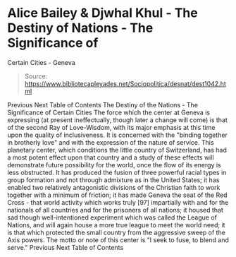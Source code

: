 # Alice Bailey & Djwhal Khul - The Destiny of Nations - The Significance of
Certain Cities - Geneva

> Source: https://www.bibliotecapleyades.net/Sociopolitica/desnat/dest1042.html

Previous
Next
Table of Contents
The Destiny of the Nations - The Significance of Certain Cities
The force which the center at
Geneva
is expressing (at present ineffectually, though later a change will come) is that of the second Ray of Love-Wisdom, with its major emphasis at this time upon the quality of inclusiveness. It is concerned with the "binding together in brotherly love" and with the expression of the nature of service. This planetary center, which conditions the little country of Switzerland, has had a most potent effect upon that country and a study of these effects will demonstrate future possibility for the world, once the flow of its energy is less obstructed. It has produced the fusion of three powerful racial types in group formation and not through admixture as in the United States; it has enabled two relatively antagonistic divisions of the Christian faith to work together with a minimum of friction; it has made Geneva the seat of the Red Cross - that world activity which works truly [97] impartially with and for the nationals of all countries and for the prisoners of all nations; it housed that sad though well-intentioned experiment which was called the League of Nations, and will again house a more true league to meet the world need; it is that which protected the small country from the aggressive sweep of the Axis powers. The motto or note of this center is "I seek to fuse, to blend and serve."
Previous
Next
Table of Contents
